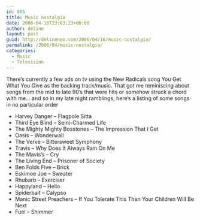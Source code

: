 ```yaml
---
id: 806
title: Music nostalgia
date: 2006-04-16T23:03:23+00:00
author: deline
layout: post
guid: http://delineneo.com/2006/04/16/music-nostalgia/
permalink: /2006/04/music-nostalgia/
categories:
  - Music
  - Television
---
```

There&#8217;s currently a few ads on tv using the New Radicals song You Get What You Give as the backing track/music. That got me reminiscing about songs from the mid to late 90&#8217;s that were hits or somehow struck a chord with me&#8230; and so in my late night ramblings, here&#8217;s a listing of some songs in no particular order

  * Harvey Danger &#8211; Flagpole Sitta
  * Third Eye Blind &#8211; Semi-Charmed Life
  * The Mighty Mighty Bosstones &#8211; The Impression That I Get
  * Oasis &#8211; Wonderwall
  * The Verve &#8211; Bittersweet Symphony
  * Travis &#8211; Why Does It Always Rain On Me
  * The Mavis&#8217;s &#8211; Cry
  * The Living End &#8211; Prisoner of Society
  * Ben Folds Five &#8211; Brick
  * Eskimoe Joe &#8211; Sweater
  * Rhubarb &#8211; Exerciser
  * Happyland &#8211; Hello
  * Spiderbait &#8211; Calypso
  * Manic Street Preachers &#8211; If You Tolerate This Then Your Children Will Be Next
  * Fuel &#8211; Shimmer

